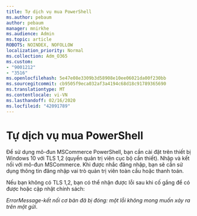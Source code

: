 ```yaml
---
title: Tự dịch vụ mua PowerShell
ms.author: pebaum
author: pebaum
manager: mnirkhe
ms.audience: Admin
ms.topic: article
ROBOTS: NOINDEX, NOFOLLOW
localization_priority: Normal
ms.collection: Adm_O365
ms.custom:
- "9001212"
- "3516"
ms.openlocfilehash: 5e47e08e3309b3d58908e10ee06021da00f230bb
ms.sourcegitcommit: cb9505f9eca032af3a4194c68d18c91789365690
ms.translationtype: MT
ms.contentlocale: vi-VN
ms.lasthandoff: 02/16/2020
ms.locfileid: "42091789"
---
```

# <a name="self-service-purchase-of-powershell"></a>Tự dịch vụ mua PowerShell

Để sử dụng mô-đun MSCommerce PowerShell, bạn cần cài đặt trên thiết bị Windows 10 với TLS 1,2 (quyền quản trị viên cục bộ cần thiết).  Nhập và kết nối với mô-đun MSCommerce.  Khi được nhắc đăng nhập, bạn sẽ cần sử dụng thông tin đăng nhập vai trò quản trị viên toàn cầu hoặc thanh toán.  

Nếu bạn không có TLS 1,2, bạn có thể nhận được lỗi sau khi cố gắng để có được hoặc cập nhật chính sách:

*ErrorMessage-kết nối cơ bản đã bị đóng: một lỗi không mong muốn xảy ra trên một gửi*.



